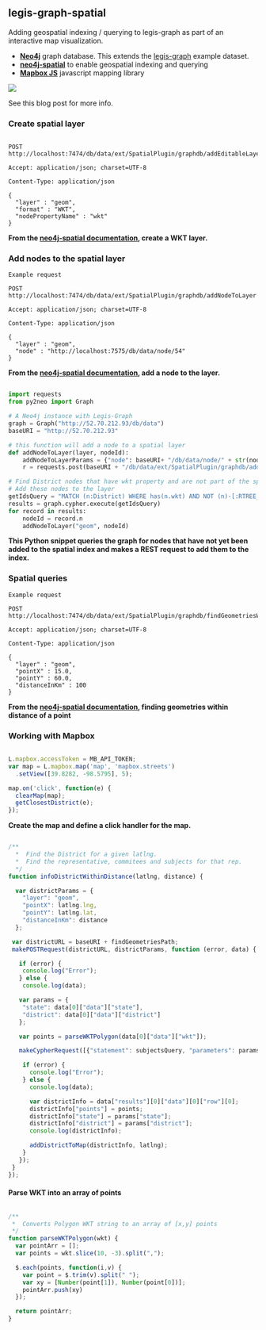 ## legis-graph-spatial

Adding geospatial indexing / querying to legis-graph as part of an interactive map visualization.

- **[Neo4j](http://neo4j.com/)** graph database. This extends the [legis-graph](https://github.com/legis-graph/legis-graph) example dataset.
- **[neo4j-spatial](https://github.com/neo4j-contrib/spatial)** to enable geospatial indexing and querying
- **[Mapbox JS](https://www.mapbox.com/mapbox.js/api/v2.3.0/)** javascript mapping library 

![](http://s3.amazonaws.com/dev.assets.neo4j.com/wp-content/uploads/20160328110022/legis-graph-spatial.gif)

See this blog post for more info.

### Create spatial layer

```

POST http://localhost:7474/db/data/ext/SpatialPlugin/graphdb/addEditableLayer

Accept: application/json; charset=UTF-8

Content-Type: application/json

{
  "layer" : "geom",
  "format" : "WKT",
  "nodePropertyName" : "wkt"
}

```
**From the [neo4j-spatial documentation](http://neo4j-contrib.github.io/spatial/#rest-api-create-a-wkt-layer), create a WKT layer.**


### Add nodes to the spatial layer

```
Example request

POST http://localhost:7474/db/data/ext/SpatialPlugin/graphdb/addNodeToLayer

Accept: application/json; charset=UTF-8

Content-Type: application/json

{
  "layer" : "geom",
  "node" : "http://localhost:7575/db/data/node/54"
}

```
**From the [neo4j-spatial documentation](http://neo4j-contrib.github.io/spatial/#rest-api-add-a-node-to-the-spatial-index), add a node to the layer.**

~~~ python

import requests
from py2neo import Graph

# A Neo4j instance with Legis-Graph
graph = Graph("http://52.70.212.93/db/data")
baseURI = "http://52.70.212.93"

# this function will add a node to a spatial layer
def addNodeToLayer(layer, nodeId):
    addNodeToLayerParams = {"node": baseURI+ "/db/data/node/" + str(nodeId), "layer": layer}
    r = requests.post(baseURI + "/db/data/ext/SpatialPlugin/graphdb/addNodeToLayer", json=addNodeToLayerParams)

# Find District nodes that have wkt property and are not part of the spatial index.
# Add these nodes to the layer
getIdsQuery = "MATCH (n:District) WHERE has(n.wkt) AND NOT (n)-[:RTREE_REFERENCE]-() RETURN id(n) AS n"
results = graph.cypher.execute(getIdsQuery)
for record in results:
    nodeId = record.n
    addNodeToLayer("geom", nodeId)

~~~

**This Python snippet queries the graph for nodes that have not yet been added to the spatial index and makes a REST request to add them to the index.**

### Spatial queries

```
Example request

POST http://localhost:7474/db/data/ext/SpatialPlugin/graphdb/findGeometriesWithinDistance

Accept: application/json; charset=UTF-8

Content-Type: application/json

{
  "layer" : "geom",
  "pointX" : 15.0,
  "pointY" : 60.0,
  "distanceInKm" : 100
}
```
**From the [neo4j-spatial documentation](http://neo4j-contrib.github.io/spatial/#rest-api-find-geometries-within--distance), finding geometries within distance of a point**

### Working with Mapbox

~~~ javascript

L.mapbox.accessToken = MB_API_TOKEN;
var map = L.mapbox.map('map', 'mapbox.streets')
  .setView([39.8282, -98.5795], 5);

map.on('click', function(e) {
  clearMap(map);
  getClosestDistrict(e);
});

~~~

**Create the map and define a click handler for the map.**

~~~ javascript

/**
  *  Find the District for a given latlng.
  *  Find the representative, commitees and subjects for that rep.
  */
function infoDistrictWithinDistance(latlng, distance) {

  var districtParams = {
    "layer": "geom",
    "pointX": latlng.lng,
    "pointY": latlng.lat,
    "distanceInKm": distance
  };

 var districtURL = baseURI + findGeometriesPath;
 makePOSTRequest(districtURL, districtParams, function (error, data) {

   if (error) {
    console.log("Error");
   } else {
    console.log(data);

   var params = {
    "state": data[0]["data"]["state"],
    "district": data[0]["data"]["district"]
   };

   var points = parseWKTPolygon(data[0]["data"]["wkt"]);

   makeCypherRequest([{"statement": subjectsQuery, "parameters": params}], function (error, data) {

    if (error) {
      console.log("Error");
    } else {
      console.log(data);

      var districtInfo = data["results"][0]["data"][0]["row"][0];
      districtInfo["points"] = points;
      districtInfo["state"] = params["state"];
      districtInfo["district"] = params["district"];
      console.log(districtInfo);

      addDistrictToMap(districtInfo, latlng);
    }
   });
 }
});

~~~


#### Parse WKT into an array of points

~~~ javascript

/**
 *  Converts Polygon WKT string to an array of [x,y] points
 */
function parseWKTPolygon(wkt) {
  var pointArr = [];
  var points = wkt.slice(10, -3).split(",");

  $.each(points, function(i,v) {
    var point = $.trim(v).split(" ");
    var xy = [Number(point[1]), Number(point[0])];
    pointArr.push(xy)
  });

  return pointArr;
}

~~~


